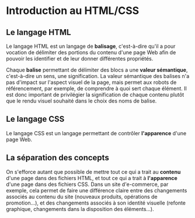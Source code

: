 # Introduction au HTML/CSS

## Le langage HTML

Le langage HTML est un langage de **balisage**, c'est-à-dire qu'il a pour vocation de délimiter des portions du contenu d'une page Web afin de pouvoir les identifier et de leur donner différentes propriétés.

Chaque **balise** permettant de délimiter des blocs a une **valeur sémantique**, c'est-à-dire un sens, une signification. La valeur sémantique des balises n'a pas d'impact sur l'aspect visuel de la page, mais permet aux robots de référencement, par exemple, de comprendre à quoi sert chaque élément. Il est donc important de privilégier la signification de chaque contenu plutôt que le rendu visuel souhaité dans le choix des noms de balise.

## Le langage CSS

Le langage CSS est un langage permettant de contrôler **l'apparence** d'une page Web.

## La séparation des concepts

On s'efforce autant que possible de mettre tout ce qui a trait au **contenu** d'une page dans des fichiers HTML, et tout ce qui a trait à **l'apparence** d'une page dans des fichiers CSS. Dans un site d'e-commerce, par exemple, cela permet de faire une différence claire entre des changements associés au contenu du site (nouveaux produits, opérations de promotion…), et des changements associés à son identité visuelle (refonte graphique, changements dans la disposition des éléments…).
